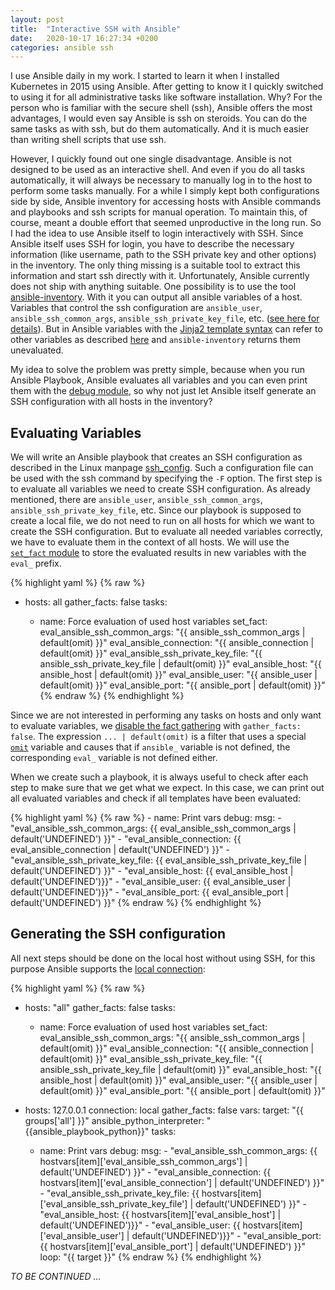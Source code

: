 ```yaml
---
layout: post
title:  "Interactive SSH with Ansible"
date:   2020-10-17 16:27:34 +0200
categories: ansible ssh
---
```


I use Ansible daily in my work. I started to learn it when I installed Kubernetes in 2015 using Ansible. After getting to know it I quickly switched to using it for all administrative tasks like software installation. Why? For the person who is familiar with the secure shell (ssh), Ansible offers the most advantages, I would even say Ansible is ssh on steroids. You can do the same tasks as with ssh, but do them automatically. And it is much easier than writing shell scripts that use ssh.

However, I quickly found out one single disadvantage. Ansible is not designed to be used as an interactive shell. And even if you do all tasks automatically, it will always be necessary to manually log in to the host to perform some tasks manually. For a while I simply kept both configurations side by side, Ansible inventory for accessing hosts with Ansible commands and playbooks and ssh scripts for manual operation. To maintain this, of course, meant a double effort that seemed unproductive in the long run. So I had the idea to use Ansible itself to login interactively with SSH. Since Ansible itself uses SSH for login, you have to describe the necessary information (like username, path to the SSH private key and other options) in the inventory. The only thing missing is a suitable tool to extract this information and start ssh directly with it. Unfortunately, Ansible currently does not ship with anything suitable. One possibility is to use the tool [ansible-inventory](https://docs.ansible.com/ansible/latest/cli/ansible-inventory.html). With it you can output all ansible variables of a host. Variables that control the ssh configuration are `ansible_user`, `ansible_ssh_common_args`, `ansible_ssh_private_key_file`, etc. ([see here for details](https://docs.ansible.com/ansible/latest/user_guide/intro_inventory.html)). But in Ansible variables with the [Jinja2 template syntax](https://jinja.palletsprojects.com/en/2.11.x/templates/) can refer to other variables as described [here](https://docs.ansible.com/ansible/latest/user_guide/playbooks_variables.html#referencing-simple-variables) and `ansible-inventory` returns them unevaluated.

My idea to solve the problem was pretty simple, because when you run Ansible Playbook, Ansible evaluates all variables and you can even print them with the [debug module](https://docs.ansible.com/ansible/latest/collections/ansible/builtin/debug_module.html), so why not just let Ansible itself generate an SSH configuration with all hosts in the inventory?

## Evaluating Variables

We will write an Ansible playbook that creates an SSH configuration as described in the Linux manpage [ssh_config](https://man7.org/linux/man-pages/man5/ssh_config.5.html). Such a configuration file can be used with the ssh command by specifying the `-F` option.
The first step is to evaluate all variables we need to create SSH configuration.
As already mentioned, there are `ansible_user`, `ansible_ssh_common_args`, `ansible_ssh_private_key_file`, etc. Since our playbook is supposed to create a local file, we do not need to run on all hosts for which we want to create the SSH configuration. But to evaluate all needed variables correctly, we have to evaluate them in the context of all hosts. We will use the [`set_fact` module](https://docs.ansible.com/ansible/latest/collections/ansible/builtin/set_fact_module.html) to store the evaluated results in new variables with the `eval_` prefix.

{% highlight yaml %}
{% raw %}
- hosts: all
  gather_facts: false
  tasks:

    - name: Force evaluation of used host variables
      set_fact:
        eval_ansible_ssh_common_args: "{{ ansible_ssh_common_args | default(omit) }}"
        eval_ansible_connection: "{{ ansible_connection | default(omit) }}"
        eval_ansible_ssh_private_key_file: "{{ ansible_ssh_private_key_file | default(omit) }}"
        eval_ansible_host: "{{ ansible_host | default(omit) }}"
        eval_ansible_user: "{{ ansible_user | default(omit) }}"
        eval_ansible_port: "{{ ansible_port | default(omit) }}"
{% endraw %}
{% endhighlight %}

Since we are not interested in performing any tasks on hosts and only want to evaluate variables, we [disable the fact gathering](https://docs.ansible.com/ansible/latest/user_guide/playbooks_vars_facts.html#disabling-facts) with `gather_facts: false`.
The expression `... | default(omit)` is a filter that uses a special 
[`omit`](https://docs.ansible.com/ansible/latest/user_guide/playbooks_filters.html#making-variables-optional) variable 
and causes that if `ansible_` variable is not defined, the corresponding `eval_` variable is not defined either.

When we create such a playbook, it is always useful to check after each step to make sure that we get what we expect. In this case, we can print out all evaluated variables and check if all templates have been evaluated:

{% highlight yaml %}
{% raw %}
    - name: Print vars
      debug:
        msg:
          - "eval_ansible_ssh_common_args: {{ eval_ansible_ssh_common_args | default('UNDEFINED') }}"
          - "eval_ansible_connection: {{ eval_ansible_connection | default('UNDEFINED') }}"
          - "eval_ansible_ssh_private_key_file: {{ eval_ansible_ssh_private_key_file | default('UNDEFINED') }}"
          - "eval_ansible_host: {{ eval_ansible_host | default('UNDEFINED')}}"
          - "eval_ansible_user: {{ eval_ansible_user | default('UNDEFINED')}}"
          - "eval_ansible_port: {{ eval_ansible_port | default('UNDEFINED') }}"
{% endraw %}
{% endhighlight %}

## Generating the SSH configuration

All next steps should be done on the local host without using SSH, for this purpose Ansible supports the [local connection](https://docs.ansible.com/ansible/latest/user_guide/playbooks_delegation.html#local-playbooks):

{% highlight yaml %}
{% raw %}
- hosts: "all"
  gather_facts: false
  tasks:

    - name: Force evaluation of used host variables
      set_fact:
        eval_ansible_ssh_common_args: "{{ ansible_ssh_common_args | default(omit) }}"
        eval_ansible_connection: "{{ ansible_connection | default(omit) }}"
        eval_ansible_ssh_private_key_file: "{{ ansible_ssh_private_key_file | default(omit) }}"
        eval_ansible_host: "{{ ansible_host | default(omit) }}"
        eval_ansible_user: "{{ ansible_user | default(omit) }}"
        eval_ansible_port: "{{ ansible_port | default(omit) }}"

- hosts: 127.0.0.1
  connection: local
  gather_facts: false
  vars:
    target: "{{ groups['all'] }}"
    ansible_python_interpreter: "{{ansible_playbook_python}}"
  tasks:

    - name: Print vars
      debug:
        msg:
          - "eval_ansible_ssh_common_args: {{ hostvars[item]['eval_ansible_ssh_common_args'] | default('UNDEFINED') }}"
          - "eval_ansible_connection: {{ hostvars[item]['eval_ansible_connection'] | default('UNDEFINED') }}"
          - "eval_ansible_ssh_private_key_file: {{ hostvars[item]['eval_ansible_ssh_private_key_file'] | default('UNDEFINED') }}"
          - "eval_ansible_host: {{ hostvars[item]['eval_ansible_host'] | default('UNDEFINED')}}"
          - "eval_ansible_user: {{ hostvars[item]['eval_ansible_user'] | default('UNDEFINED')}}"
          - "eval_ansible_port: {{ hostvars[item]['eval_ansible_port'] | default('UNDEFINED') }}"
      loop: "{{ target }}"
{% endraw %}
{% endhighlight %}

*TO BE CONTINUED ...*
